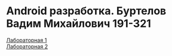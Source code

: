 # Android разработка. Буртелов Вадим Михайлович 191-321
[Лабораторная 1](https://github.com/vburtelov/android_edu/tree/lab1)<br/>
[Лабораторная 2](https://github.com/vburtelov/android_edu/tree/lab2)<br/>
